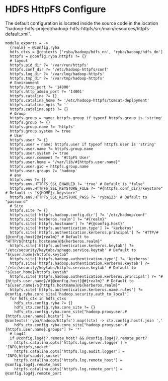 
# HDFS HttpFS Configure

The default configuration is located inside the source code in the location
"hadoop-hdfs-project/hadoop-hdfs-httpfs/src/main/resources/httpfs-default.xml".

    module.exports = ->
      {realm} = @config.ryba
      hdfs_ctxs = @contexts ['ryba/hadoop/hdfs_nn', 'ryba/hadoop/hdfs_dn']
      httpfs = @config.ryba.httpfs ?= {}
      # layout
      httpfs.pid_dir ?= '/var/run/httpfs'
      httpfs.conf_dir ?= '/etc/hadoop-httpfs/conf'
      httpfs.log_dir ?= '/var/log/hadoop-httpfs'
      httpfs.tmp_dir ?= '/var/tmp/hadoop-httpfs'
      # Environment
      httpfs.http_port ?= '14000'
      httpfs.http_admin_port ?= '14001'
      httpfs.catalina ?= {}
      httpfs.catalina_home ?= '/etc/hadoop-httpfs/tomcat-deployment'
      httpfs.catalina_opts ?= ''
      httpfs.catalina.opts ?= {}
      # Group
      httpfs.group = name: httpfs.group if typeof httpfs.group is 'string'
      httpfs.group ?= {}
      httpfs.group.name ?= 'httpfs'
      httpfs.group.system ?= true
      # User
      httpfs.user ?= {}
      httpfs.user = name: httpfs.user if typeof httpfs.user is 'string'
      httpfs.user.name ?= httpfs.group.name
      httpfs.user.system ?= true
      httpfs.user.comment ?= 'HttpFS User'
      httpfs.user.home = "/var/lib/#{httpfs.user.name}"
      httpfs.user.gid = httpfs.group.name
      httpfs.user.groups ?= 'hadoop'
      # env
      httpfs.env ?= {}
      httpfs.env.HTTPFS_SSL_ENABLED ?= 'true' # Default is "false"
      httpfs.env.HTTPFS_SSL_KEYSTORE_FILE ?= "#{httpfs.conf_dir}/keystore" # Default is "${HOME}/.keystore"
      httpfs.env.HTTPFS_SSL_KEYSTORE_PASS ?= 'ryba123' # Default to "password"
      # Site
      httpfs.site ?= {}
      httpfs.site['httpfs.hadoop.config.dir'] ?= '/etc/hadoop/conf'
      httpfs.site['kerberos.realm'] ?= "#{realm}"
      httpfs.site['httpfs.hostname'] ?= "#{@config.host}"
      httpfs.site['httpfs.authentication.type'] ?= 'kerberos'
      httpfs.site['httpfs.authentication.kerberos.principal'] ?= "HTTP/#{@config.host}@#{realm}" # Default to "HTTP/${httpfs.hostname}@${kerberos.realm}"
      httpfs.site['httpfs.authentication.kerberos.keytab'] ?= '/etc/security/keytabs/spnego.service.keytab' # Default to "${user.home}/httpfs.keytab"
      httpfs.site['httpfs.hadoop.authentication.type'] ?= 'kerberos'
      httpfs.site['httpfs.hadoop.authentication.kerberos.keytab'] ?= '/etc/security/keytabs/httpfs.service.keytab' # Default to "${user.home}/httpfs.keytab"
      httpfs.site['httpfs.hadoop.authentication.kerberos.principal'] ?= "#{httpfs.user.name}/#{@config.host}@#{realm}" # Default to "${user.name}/${httpfs.hostname}@${kerberos.realm}"
      httpfs.site['httpfs.authentication.kerberos.name.rules'] ?= @config.ryba.core_site['hadoop.security.auth_to_local']
      for hdfs_ctx in hdfs_ctxs
        hdfs_ctx.config.ryba ?= {}
        hdfs_ctx.config.ryba.core_site ?= {}
        hdfs_ctx.config.ryba.core_site["hadoop.proxyuser.#{httpfs.user.name}.hosts"] ?= @contexts('ryba/hadoop/httpfs').map((ctx) -> ctx.config.host).join ','
        hdfs_ctx.config.ryba.core_site["hadoop.proxyuser.#{httpfs.user.name}.groups"] ?= '*'
      # Log4J
      if @config.log4j?.remote_host? && @config.log4j?.remote_port?
        httpfs.catalina.opts['httpfs.log.server.logger'] = 'INFO,httpfs,socket'
        httpfs.catalina.opts['httpfs.log.audit.logger'] = 'INFO,httpfsaudit,socket'
        httpfs.catalina.opts['httpfs.log.remote_host'] = @config.log4j.remote_host
        httpfs.catalina.opts['httpfs.log.remote_port'] = @config.log4j.remote_port
